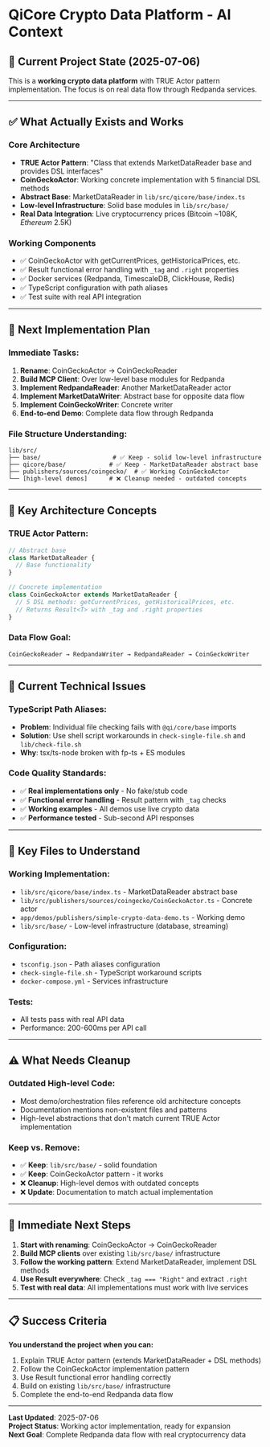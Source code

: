 # QiCore Crypto Data Platform - AI Context

## 🎯 **Current Project State (2025-07-06)**

This is a **working crypto data platform** with TRUE Actor pattern implementation. The focus is on real data flow through Redpanda services.

---

## ✅ **What Actually Exists and Works**

### **Core Architecture**
- **TRUE Actor Pattern**: "Class that extends MarketDataReader base and provides DSL interfaces"
- **CoinGeckoActor**: Working concrete implementation with 5 financial DSL methods
- **Abstract Base**: MarketDataReader in `lib/src/qicore/base/index.ts`
- **Low-level Infrastructure**: Solid base modules in `lib/src/base/`
- **Real Data Integration**: Live cryptocurrency prices (Bitcoin ~$108K, Ethereum ~$2.5K)

### **Working Components**
- ✅ CoinGeckoActor with getCurrentPrices, getHistoricalPrices, etc.
- ✅ Result<T> functional error handling with `_tag` and `.right` properties  
- ✅ Docker services (Redpanda, TimescaleDB, ClickHouse, Redis)
- ✅ TypeScript configuration with path aliases
- ✅ Test suite with real API integration

---

## 🚧 **Next Implementation Plan**

### **Immediate Tasks:**
1. **Rename**: CoinGeckoActor → CoinGeckoReader  
2. **Build MCP Client**: Over low-level base modules for Redpanda
3. **Implement RedpandaReader**: Another MarketDataReader actor
4. **Implement MarketDataWriter**: Abstract base for opposite data flow
5. **Implement CoinGeckoWriter**: Concrete writer
6. **End-to-end Demo**: Complete data flow through Redpanda

### **File Structure Understanding:**
```
lib/src/
├── base/                    # ✅ Keep - solid low-level infrastructure
├── qicore/base/            # ✅ Keep - MarketDataReader abstract base
├── publishers/sources/coingecko/  # ✅ Working CoinGeckoActor
└── [high-level demos]      # ❌ Cleanup needed - outdated concepts
```

---

## 🧠 **Key Architecture Concepts**

### **TRUE Actor Pattern:**
```typescript
// Abstract base
class MarketDataReader {
  // Base functionality
}

// Concrete implementation
class CoinGeckoActor extends MarketDataReader {
  // 5 DSL methods: getCurrentPrices, getHistoricalPrices, etc.
  // Returns Result<T> with _tag and .right properties
}
```

### **Data Flow Goal:**
```
CoinGeckoReader → RedpandaWriter → RedpandaReader → CoinGeckoWriter
```

---

## 🔧 **Current Technical Issues**

### **TypeScript Path Aliases:**
- **Problem**: Individual file checking fails with `@qi/core/base` imports
- **Solution**: Use shell script workarounds in `check-single-file.sh` and `lib/check-file.sh`
- **Why**: tsx/ts-node broken with fp-ts + ES modules

### **Code Quality Standards:**
- ✅ **Real implementations only** - No fake/stub code
- ✅ **Functional error handling** - Result<T> pattern with `_tag` checks
- ✅ **Working examples** - All demos use live crypto data
- ✅ **Performance tested** - Sub-second API responses

---

## 📂 **Key Files to Understand**

### **Working Implementation:**
- `lib/src/qicore/base/index.ts` - MarketDataReader abstract base
- `lib/src/publishers/sources/coingecko/CoinGeckoActor.ts` - Concrete actor
- `app/demos/publishers/simple-crypto-data-demo.ts` - Working demo
- `lib/src/base/` - Low-level infrastructure (database, streaming)

### **Configuration:**
- `tsconfig.json` - Path aliases configuration
- `check-single-file.sh` - TypeScript workaround scripts
- `docker-compose.yml` - Services infrastructure

### **Tests:**
- All tests pass with real API data
- Performance: 200-600ms per API call

---

## ⚠️ **What Needs Cleanup**

### **Outdated High-level Code:**
- Most demo/orchestration files reference old architecture concepts
- Documentation mentions non-existent files and patterns
- High-level abstractions that don't match current TRUE Actor implementation

### **Keep vs. Remove:**
- ✅ **Keep**: `lib/src/base/` - solid foundation
- ✅ **Keep**: CoinGeckoActor pattern - it works
- ❌ **Cleanup**: High-level demos with outdated concepts
- ❌ **Update**: Documentation to match actual implementation

---

## 🚀 **Immediate Next Steps**

1. **Start with renaming**: CoinGeckoActor → CoinGeckoReader
2. **Build MCP clients** over existing `lib/src/base/` infrastructure  
3. **Follow the working pattern**: Extend MarketDataReader, implement DSL methods
4. **Use Result<T> everywhere**: Check `_tag === "Right"` and extract `.right`
5. **Test with real data**: All implementations must work with live services

---

## 📋 **Success Criteria**

**You understand the project when you can:**
1. Explain TRUE Actor pattern (extends MarketDataReader + DSL methods)
2. Follow the CoinGeckoActor implementation pattern
3. Use Result<T> functional error handling correctly
4. Build on existing `lib/src/base/` infrastructure
5. Complete the end-to-end Redpanda data flow

---

**Last Updated**: 2025-07-06  
**Project Status**: Working actor implementation, ready for expansion  
**Next Goal**: Complete Redpanda data flow with real cryptocurrency data